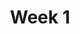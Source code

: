 ---
title: Week 1
weekNumber: 1
days:
- date: 2022-08-25
  events:
    ? '**Lecture 1**{: .label .label-lecture } [Introduction](lecture/lec01)'
    ? '**Quick Check 1**{: .label .label-survey } [Quick Check 1](https://www.gradescope.com/courses/422877/assignments/2193231)'
    : ''
- date: 2022-08-26
  events:
    ? '**Lab 1**{: .label .label-lab } [Prerequisite Coding](https://data100.datahub.berkeley.edu/hub/user-redirect/git-pull?repo=https%3A%2F%2Fgithub.com%2FDS-100%2Ffa22&branch=main&urlpath=lab%2Ftree%2Ffa22%2Flab%2Flab01%2Flab01.ipynb)'
    ? '**Homework 1**{: .label .label-hw } [Prerequisite Math](https://drive.google.com/file/d/1OybvS1SDhqfO0GCtsj55qL5fgp_nQUur/view?usp=sharing)'
    : ''
---
